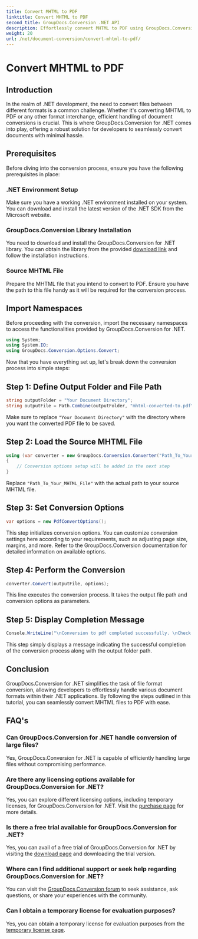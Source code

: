 ```yaml
---
title: Convert MHTML to PDF
linktitle: Convert MHTML to PDF
second_title: GroupDocs.Conversion .NET API
description: Effortlessly convert MHTML to PDF using GroupDocs.Conversion for .NET. Simplify document handling with this robust library.
weight: 20
url: /net/document-conversion/convert-mhtml-to-pdf/
---
```


# Convert MHTML to PDF

## Introduction
In the realm of .NET development, the need to convert files between different formats is a common challenge. Whether it's converting MHTML to PDF or any other format interchange, efficient handling of document conversions is crucial. This is where GroupDocs.Conversion for .NET comes into play, offering a robust solution for developers to seamlessly convert documents with minimal hassle.
## Prerequisites
Before diving into the conversion process, ensure you have the following prerequisites in place:
### .NET Environment Setup
Make sure you have a working .NET environment installed on your system. You can download and install the latest version of the .NET SDK from the Microsoft website.
### GroupDocs.Conversion Library Installation
You need to download and install the GroupDocs.Conversion for .NET library. You can obtain the library from the provided [download link](https://releases.groupdocs.com/conversion/net/) and follow the installation instructions.
### Source MHTML File
Prepare the MHTML file that you intend to convert to PDF. Ensure you have the path to this file handy as it will be required for the conversion process.

## Import Namespaces
Before proceeding with the conversion, import the necessary namespaces to access the functionalities provided by GroupDocs.Conversion for .NET.

```csharp
using System;
using System.IO;
using GroupDocs.Conversion.Options.Convert;
```

Now that you have everything set up, let's break down the conversion process into simple steps:
## Step 1: Define Output Folder and File Path
```csharp
string outputFolder = "Your Document Directory";
string outputFile = Path.Combine(outputFolder, "mhtml-converted-to.pdf");
```
Make sure to replace `"Your Document Directory"` with the directory where you want the converted PDF file to be saved.
## Step 2: Load the Source MHTML File
```csharp
using (var converter = new GroupDocs.Conversion.Converter("Path_To_Your_MHTML_File"))
{
    // Conversion options setup will be added in the next step
}
```
Replace `"Path_To_Your_MHTML_File"` with the actual path to your source MHTML file.
## Step 3: Set Conversion Options
```csharp
var options = new PdfConvertOptions();
```
This step initializes conversion options. You can customize conversion settings here according to your requirements, such as adjusting page size, margins, and more. Refer to the GroupDocs.Conversion documentation for detailed information on available options.
## Step 4: Perform the Conversion
```csharp
converter.Convert(outputFile, options);
```
This line executes the conversion process. It takes the output file path and conversion options as parameters.
## Step 5: Display Completion Message
```csharp
Console.WriteLine("\nConversion to pdf completed successfully. \nCheck output in {0}", outputFolder);
```
This step simply displays a message indicating the successful completion of the conversion process along with the output folder path.

## Conclusion
GroupDocs.Conversion for .NET simplifies the task of file format conversion, allowing developers to effortlessly handle various document formats within their .NET applications. By following the steps outlined in this tutorial, you can seamlessly convert MHTML files to PDF with ease.
## FAQ's
### Can GroupDocs.Conversion for .NET handle conversion of large files?
Yes, GroupDocs.Conversion for .NET is capable of efficiently handling large files without compromising performance.
### Are there any licensing options available for GroupDocs.Conversion for .NET?
Yes, you can explore different licensing options, including temporary licenses, for GroupDocs.Conversion for .NET. Visit the [purchase page](https://purchase.groupdocs.com/buy) for more details.
### Is there a free trial available for GroupDocs.Conversion for .NET?
Yes, you can avail of a free trial of GroupDocs.Conversion for .NET by visiting the [download page](https://releases.groupdocs.com/) and downloading the trial version.
### Where can I find additional support or seek help regarding GroupDocs.Conversion for .NET?
You can visit the [GroupDocs.Conversion forum](https://forum.groupdocs.com/c/conversion/11) to seek assistance, ask questions, or share your experiences with the community.
### Can I obtain a temporary license for evaluation purposes?
Yes, you can obtain a temporary license for evaluation purposes from the [temporary license page](https://purchase.groupdocs.com/temporary-license/).
